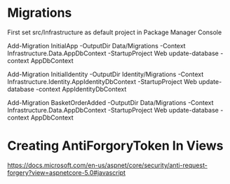 # Migrations
First set src/Infrastructure as default project in Package Manager Console

Add-Migration InitialApp -OutputDir Data/Migrations -Context Infrastructure.Data.AppDbContext -StartupProject Web
update-database -context AppDbContext


Add-Migration InitialIdentity -OutputDir Identity/Migrations -Context Infrastructure.Identity.AppIdentityDbContext -StartupProject Web
update-database -context AppIdentityDbContext


Add-Migration BasketOrderAdded -OutputDir Data/Migrations -Context Infrastructure.Data.AppDbContext -StartupProject Web
update-database -context AppDbContext


# Creating AntiForgoryToken In Views
https://docs.microsoft.com/en-us/aspnet/core/security/anti-request-forgery?view=aspnetcore-5.0#javascript
